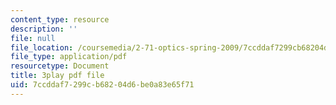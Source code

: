 ```yaml
---
content_type: resource
description: ''
file: null
file_location: /coursemedia/2-71-optics-spring-2009/7ccddaf7299cb68204d6be0a83e65f71_OWgogzEUC5E.pdf
file_type: application/pdf
resourcetype: Document
title: 3play pdf file
uid: 7ccddaf7-299c-b682-04d6-be0a83e65f71
---
```

